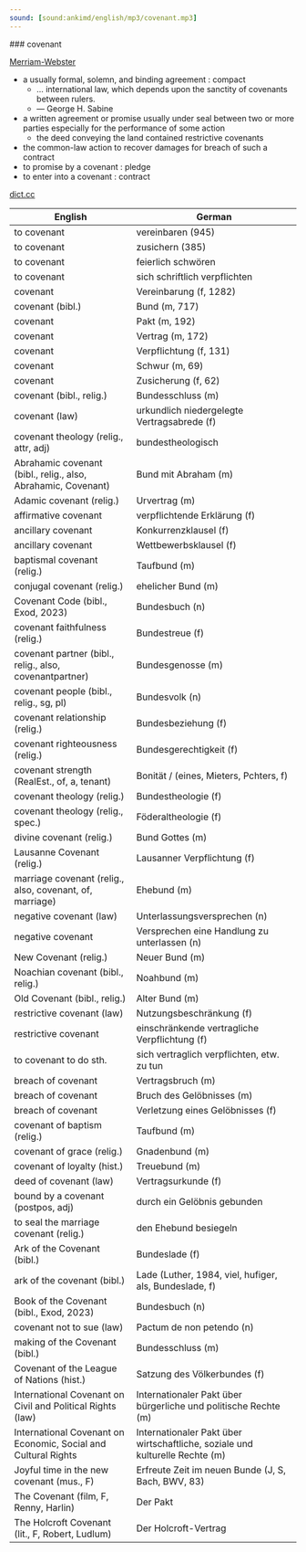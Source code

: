 ```yaml
---
sound: [sound:ankimd/english/mp3/covenant.mp3]
---
```


\### covenant

[Merriam-Webster](https://www.merriam-webster.com/dictionary/covenant)

- a usually formal, solemn, and binding agreement : compact
    - … international law, which depends upon the sanctity of covenants between rulers.
    - — George H. Sabine
- a written agreement or promise usually under seal between two or more parties especially for the performance of some action
    - the deed conveying the land contained restrictive covenants
- the common-law action to recover damages for breach of such a contract
- to promise by a covenant : pledge
- to enter into a covenant : contract

[dict.cc](https://www.dict.cc/covenant)

| English        | German       |
| -------------- | ------------ |
| to covenant | vereinbaren (945) |
| to covenant | zusichern (385) |
| to covenant | feierlich schwören |
| to covenant | sich schriftlich verpflichten |
| covenant | Vereinbarung (f, 1282) |
| covenant (bibl.) | Bund (m, 717) |
| covenant | Pakt (m, 192) |
| covenant | Vertrag (m, 172) |
| covenant | Verpflichtung (f, 131) |
| covenant | Schwur (m, 69) |
| covenant | Zusicherung (f, 62) |
| covenant (bibl., relig.) | Bundesschluss (m) |
| covenant (law) | urkundlich niedergelegte Vertragsabrede (f) |
| covenant theology (relig., attr, adj) | bundestheologisch |
| Abrahamic covenant (bibl., relig., also, Abrahamic, Covenant) | Bund mit Abraham (m) |
| Adamic covenant (relig.) | Urvertrag (m) |
| affirmative covenant | verpflichtende Erklärung (f) |
| ancillary covenant | Konkurrenzklausel (f) |
| ancillary covenant | Wettbewerbsklausel (f) |
| baptismal covenant (relig.) | Taufbund (m) |
| conjugal covenant (relig.) | ehelicher Bund (m) |
| Covenant Code (bibl., Exod, 2023) | Bundesbuch (n) |
| covenant faithfulness (relig.) | Bundestreue (f) |
| covenant partner (bibl., relig., also, covenantpartner) | Bundesgenosse (m) |
| covenant people (bibl., relig., sg, pl) | Bundesvolk (n) |
| covenant relationship (relig.) | Bundesbeziehung (f) |
| covenant righteousness (relig.) | Bundesgerechtigkeit (f) |
| covenant strength (RealEst., of, a, tenant) | Bonität / (eines, Mieters, Pchters, f) |
| covenant theology (relig.) | Bundestheologie (f) |
| covenant theology (relig., spec.) | Föderaltheologie (f) |
| divine covenant (relig.) | Bund Gottes (m) |
| Lausanne Covenant (relig.) | Lausanner Verpflichtung (f) |
| marriage covenant (relig., also, covenant, of, marriage) | Ehebund (m) |
| negative covenant (law) | Unterlassungsversprechen (n) |
| negative covenant | Versprechen eine Handlung zu unterlassen (n) |
| New Covenant (relig.) | Neuer Bund (m) |
| Noachian covenant (bibl., relig.) | Noahbund (m) |
| Old Covenant (bibl., relig.) | Alter Bund (m) |
| restrictive covenant (law) | Nutzungsbeschränkung (f) |
| restrictive covenant | einschränkende vertragliche Verpflichtung (f) |
| to covenant to do sth. | sich vertraglich verpflichten, etw. zu tun |
| breach of covenant | Vertragsbruch (m) |
| breach of covenant | Bruch des Gelöbnisses (m) |
| breach of covenant | Verletzung eines Gelöbnisses (f) |
| covenant of baptism (relig.) | Taufbund (m) |
| covenant of grace (relig.) | Gnadenbund (m) |
| covenant of loyalty (hist.) | Treuebund (m) |
| deed of covenant (law) | Vertragsurkunde (f) |
| bound by a covenant (postpos, adj) | durch ein Gelöbnis gebunden |
| to seal the marriage covenant (relig.) | den Ehebund besiegeln |
| Ark of the Covenant (bibl.) | Bundeslade (f) |
| ark of the covenant (bibl.) | Lade (Luther, 1984, viel, hufiger, als, Bundeslade, f) |
| Book of the Covenant (bibl., Exod, 2023) | Bundesbuch (n) |
| covenant not to sue (law) | Pactum de non petendo (n) |
| making of the Covenant (bibl.) | Bundesschluss (m) |
| Covenant of the League of Nations (hist.) | Satzung des Völkerbundes (f) |
| International Covenant on Civil and Political Rights <ICCPR> (law) | Internationaler Pakt über bürgerliche und politische Rechte <IPbpR> (m) |
| International Covenant on Economic, Social and Cultural Rights <ICESCR> | Internationaler Pakt über wirtschaftliche, soziale und kulturelle Rechte (m) |
| Joyful time in the new covenant (mus., F) | Erfreute Zeit im neuen Bunde (J, S, Bach, BWV, 83) |
| The Covenant (film, F, Renny, Harlin) | Der Pakt |
| The Holcroft Covenant (lit., F, Robert, Ludlum) | Der Holcroft-Vertrag |
